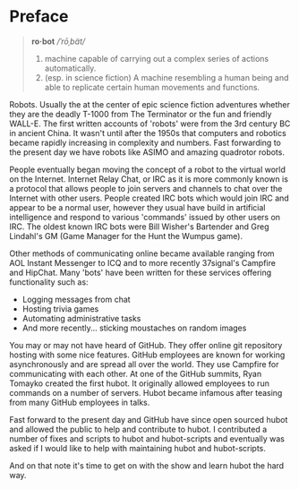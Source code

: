 # Preface

> **ro·bot** */ˈrōˌbät/*
> 1. machine capable of carrying out a complex series of actions automatically.
> 2. (esp. in science fiction) A machine resembling a human being and able to replicate certain human movements and functions.

Robots. Usually the at the center of epic science fiction adventures whether
they are the deadly T-1000 from The Terminator or the fun and friendly WALL-E.
The first written accounts of 'robots' were from the 3rd century BC in ancient
China. It wasn't until after the 1950s that computers and robotics became
rapidly increasing in complexity and numbers. Fast forwarding to the present
day we have robots like ASIMO and amazing quadrotor robots.

People eventually began moving the concept of a robot to the virtual world on
the Internet. Internet Relay Chat, or IRC as it is more commonly known is a
protocol that allows people to join servers and channels to chat over the
Internet with other users. People created IRC bots which would join IRC and
appear to be a normal user, however they usual have build in artificial
intelligence and respond to various 'commands' issued by other users on IRC.
The oldest known IRC bots were Bill Wisher's Bartender and Greg Lindahl's GM
(Game Manager for the Hunt the Wumpus game).

Other methods of communicating online became available ranging from AOL
Instant Messenger to ICQ and to more recently 37signal's Campfire and HipChat.
Many 'bots' have been written for these services offering functionality such
as:

* Logging messages from chat
* Hosting trivia games
* Automating administrative tasks
* And more recently... sticking moustaches on random images

You may or may not have heard of GitHub. They offer online git repository
hosting with some nice features. GitHub employees are known for working
asynchronously and are spread all over the world. They use Campfire for
communicating with each other. At one of the GitHub summits, Ryan Tomayko
created the first hubot. It originally allowed employees to run commands on a
number of servers. Hubot became infamous after teasing from many GitHub
employees in talks.

Fast forward to the present day and GitHub have since open sourced hubot and
allowed the public to help and contribute to hubot. I contributed a number of
fixes and scripts to hubot and hubot-scripts and eventually was asked if I
would like to help with maintaining hubot and hubot-scripts.

And on that note it's time to get on with the show and learn hubot the hard
way.
